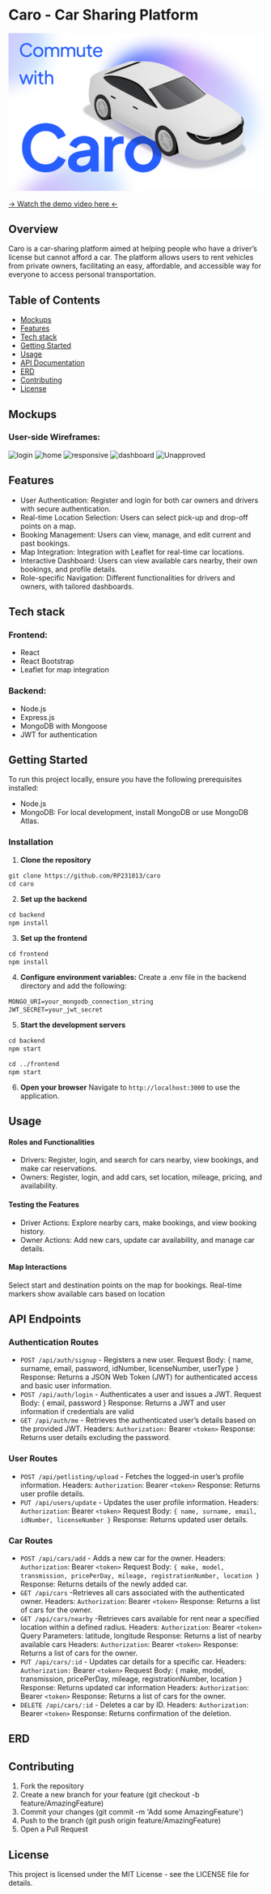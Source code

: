 # Caro - Car Sharing Platform

![intro](./Mockups/intro.jpg)

[→ Watch the demo video here ←]()

## Overview

Caro is a car-sharing platform aimed at helping people who have a driver’s license but cannot afford a car. The platform allows users to rent vehicles from private owners, facilitating an easy, affordable, and accessible way for everyone to access personal transportation.

## Table of Contents
- [Mockups](#mockups)
- [Features](#features)
- [Tech stack](#tech-stack)
- [Getting Started](#getting-started)
- [Usage](#usage)
- [API Documentation](#api-documentation)
- [ERD](#ERD)
- [Contributing](#contributing)
- [License](#license)

## Mockups
### User-side Wireframes:

![login](./Mockups/Login.jpg)
![home](./Mockups/home.jpg)
![responsive](./Mockups/Responsive-web.jpg)
![dashboard](./Mockups/Dashboard.jpg)
![Unapproved](./Mockups/CRUD.jpg)


## Features

- User Authentication: Register and login for both car owners and drivers with secure authentication.
- Real-time Location Selection: Users can select pick-up and drop-off points on a map.
- Booking Management: Users can view, manage, and edit current and past bookings.
- Map Integration: Integration with Leaflet for real-time car locations.
- Interactive Dashboard: Users can view available cars nearby, their own bookings, and profile details.
- Role-specific Navigation: Different functionalities for drivers and owners, with tailored dashboards.

## Tech stack
### Frontend:

- React
- React Bootstrap
- Leaflet for map integration

### Backend:

- Node.js
- Express.js
- MongoDB with Mongoose
- JWT for authentication

## Getting Started
To run this project locally, ensure you have the following prerequisites installed:

- Node.js 
- MongoDB: For local development, install MongoDB or use MongoDB Atlas.


### Installation


1. **Clone the repository**
```
git clone https://github.com/RP231013/caro
cd caro 
```

2. **Set up the backend**
```
cd backend
npm install
```

3. **Set up the frontend**
```
cd frontend
npm install
```

4. **Configure environment variables:**
Create a .env file in the backend directory and add the following:
```
MONGO_URI=your_mongodb_connection_string
JWT_SECRET=your_jwt_secret
```

5. **Start the development servers**
```
cd backend
npm start
```

```
cd ../frontend
npm start
```

6. **Open your browser**
Navigate to `http://localhost:3000` to use the application.

## Usage
#### Roles and Functionalities

- Drivers: Register, login, and search for cars nearby, view bookings, and make car reservations.
- Owners: Register, login, and add cars, set location, mileage, pricing, and availability.

#### Testing the Features

- Driver Actions: Explore nearby cars, make bookings, and view booking history.
- Owner Actions: Add new cars, update car availability, and manage car details.

#### Map Interactions

Select start and destination points on the map for bookings. Real-time markers show available cars based on location


## API Endpoints

### Authentication Routes

- `POST /api/auth/signup` - Registers a new user. 
Request Body: { name, surname, email, password, idNumber, licenseNumber, userType }
Response: Returns a JSON Web Token (JWT) for authenticated access and basic user information.
- `POST /api/auth/login` - Authenticates a user and issues a JWT.
Request Body: { email, password }
Response: Returns a JWT and user information if credentials are valid
- `GET /api/auth/me` - Retrieves the authenticated user’s details based on the provided JWT.
Headers: `Authorization:` Bearer `<token>`
Response: Returns user details excluding the password.


### User Routes

- `POST /api/petlisting/upload` - Fetches the logged-in user’s profile information.
Headers: `Authorization`: Bearer `<token>`
Response: Returns user profile details.
- `PUT /api/users/update` - Updates the user profile information.
Headers: `Authorization`: Bearer `<token>`
Request Body: `{ name, surname, email, idNumber, licenseNumber }`
Response: Returns updated user details.

### Car Routes
- `POST /api/cars/add` - Adds a new car for the owner.
Headers: `Authorization`: Bearer `<token>`
Request Body: `{ make, model, transmission, pricePerDay, mileage, registrationNumber, location }`
Response: Returns details of the newly added car.
- `GET /api/cars` -Retrieves all cars associated with the authenticated owner.
Headers: `Authorization`: Bearer `<token>`
Response: Returns a list of cars for the owner.
- `GET /api/cars/nearby` -Retrieves cars available for rent near a specified location within a defined radius.
Headers: `Authorization`: Bearer `<token>`
Query Parameters: latitude, longitude
Response: Returns a list of nearby available cars
Headers: `Authorization`: Bearer `<token>`
Response: Returns a list of cars for the owner.
- `PUT /api/cars/:id` - Updates car details for a specific car.
Headers: `Authorization:` Bearer `<token>`
Request Body: { make, model, transmission, pricePerDay, mileage, registrationNumber, location }
Response: Returns updated car information
Headers: `Authorization`: Bearer `<token>`
Response: Returns a list of cars for the owner.
- `DELETE /api/cars/:id` - Deletes a car by ID.
Headers: `Authorization`: Bearer `<token>`
Response: Returns confirmation of the deletion.

## ERD


## Contributing

1. Fork the repository
2. Create a new branch for your feature (git checkout -b feature/AmazingFeature)
3. Commit your changes (git commit -m 'Add some AmazingFeature')
4. Push to the branch (git push origin feature/AmazingFeature)
5. Open a Pull Request

## License

This project is licensed under the MIT License - see the LICENSE file for details.